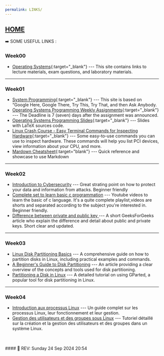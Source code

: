 ```yaml
---
permalink: LINKS/
---
```


## [HOME](../)

➡️  SOME USEFUL LINKS :

### Week00
* [Operating Systems](https://os.vlsm.org/){:target="_blank"} ---
  This site contains links to lecture materials, exam questions, and laboratory materials.
---

### Week01
* [System Programming](https://sp.vlsm.org/){:target="_blank"} ---
  This site is based on “Google Here, Google There, Try This, Try That, and then Ask Anybody.
* [Operating Systems Programming Weekly Assignments](https://demos.vlsm.org/){:target="_blank"} ---
  The Deadline is 7 (seven) days after the assignment was announced.
* [Operating Systems Programming Slides](https://docos.vlsm.org/){:target="_blank"} ---
  Slides with LaTeX sources code.
* [Linux Crash Course - Easy Terminal Commands for Inspecting Hardware](https://youtu.be/oGyJr-iUwt8?si=59V2boc0XfmlFekg){:target="_blank"} ---
Some easy-to-use commands you can use to inspect hardware. 
These commands will help you list PCI devices, view information about your CPU, and more.
* [Mardown Cheatsheet](https://github.com/adam-p/markdown-here/wiki/Markdown-Cheatsheet){:target="blank"} ---
Quick reference and showcase to use Markdown
---

### Week02 
* [Introduction to Cybersecurity](https://www.codecademy.com/learn/introduction-to-cybersecurity) --- Great strating point on how to protect your data and information from attacks. Beginner friendly
* [Complete set to learn basic c programmation](https://www.youtube.com/watch?v=KnvbUiSxvbM&list=PL98qAXLA6aftD9ZlnjpLhdQAOFI8xIB6e) --- Youtube videos to learn the basic of c language. It's a quite complete playlist,videos are shorts and separated according to the subject you're interested in. Beginner friendly.
* [ Difference between private and public key ](https://www.geeksforgeeks.org/difference-between-private-key-and-public-key/) --- A short GeeksForGeeks article who explain the difference and detail about public and private keys. Short clear and updated.
---

### Week03
* [Linux Disk Partitioning Basics](https://www.digitalocean.com/community/tutorials/how-to-partition-a-disk-in-linux) --- A comprehensive guide on how to partition disks in Linux, including practical examples and commands.
* [A Beginner's Guide to Disk Partitioning](https://www.howtogeek.com/723198/a-beginners-guide-to-disk-partitioning-in-linux/) --- An article providing a clear overview of the concepts and tools used for disk partitioning.
* [Partitioning a Disk in Linux](https://www.tecmint.com/partition-disk-using-gparted-in-linux/) --- A detailed tutorial on using GParted, a popular tool for disk partitioning in Linux. 
---

### Week04
* [Introduction aux processus Linux](https://www.digitalocean.com/community/tutorials/understanding-the-linux-process-model) --- Un guide complet sur les processus Linux, leur fonctionnement et leur gestion.
* [Gestion des utilisateurs et des groupes sous Linux](https://linuxize.com/post/how-to-create-users-in-linux-using-the-useradd-command/) --- Tutoriel détaillé sur la création et la gestion des utilisateurs et des groupes dans un système Linux.

<br>
<br>
#### 📍 REV: Sunday 24 Sep 2024 20:54

